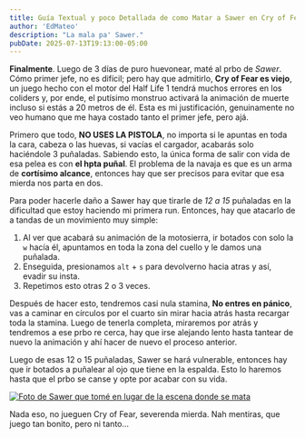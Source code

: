 ```yaml
---
title: Guía Textual y poco Detallada de como Matar a Sawer en Cry of Fear.
author: 'EdMateo'
description: "La mala pa' Sawer."
pubDate: 2025-07-13T19:13:00-05:00
---
```


**Finalmente**. Luego de 3 días de puro huevonear, maté al prbo de *Sawer*. Cómo primer jefe, no es difícil; pero hay que admitirlo, **Cry of Fear es viejo**, un juego hecho con el motor del Half Life 1 tendrá muchos errores en los coliders y, por ende, el putísimo monstruo activará la animación de muerte incluso si estás a 20 metros de él. Esta es mi justificación, genuinamente no veo humano que me haya costado tanto el primer jefe, pero ajá.

Primero que todo, **NO USES LA PISTOLA**, no importa si le apuntas en toda la cara, cabeza o las huevas, si vacías el cargador, acabarás solo haciéndole 3 puñaladas. Sabiendo esto, la única forma de salir con vida de esa pelea es con **el hpta puñal**. El problema de la navaja es que es un arma de **cortísimo alcance**, entonces hay que ser precisos para evitar que esa mierda nos parta en dos.

Para poder hacerle daño a Sawer hay que tirarle de *12 a 15* puñaladas en la dificultad que estoy haciendo mi primera run. Entonces, hay que atacarlo de a tandas de un movimiento muy simple:

1. Al ver que acabará su animación de la motosierra, ir botados con solo la `w` hacía él, apuntamos en toda la zona del cuello y le damos una puñalada.
2. Enseguida, presionamos `alt` + `s` para devolverno hacia atras y así, evadir su insta.
3. Repetimos esto otras 2 o 3 veces.

Después de hacer esto, tendremos casi nula stamina, **No entres en pánico**, vas a caminar en círculos por el cuarto sin mirar hacia atrás hasta recargar toda la stamina. Luego de tenerla completa, miraremos por atrás y tendremos a ese prbo re cerca, hay que irse alejando lento hasta tantear de nuevo la animación y ahí hacer de nuevo el proceso anterior.

Luego de esas 12 o 15 puñaladas, Sawer se hará vulnerable, entonces hay que ir botados a puñalear al ojo que tiene en la espalda. Esto lo haremos hasta que el prbo se canse y opte por acabar con su vida.

[![Foto de Sawer que tomé en lugar de la escena donde se mata](https://edmateo.neocities.org/assets/sawercacorro.png)](https://edmateo.neocities.org/assets/sawercacorro.png)

Nada eso, no jueguen Cry of Fear, severenda mierda. Nah mentiras, que juego tan bonito, pero ni tanto...
